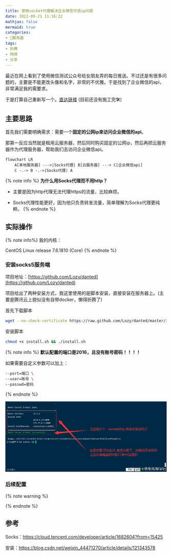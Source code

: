```yaml
---
title: 使用socket代理解决企业微信可信ip问题 
date: 2022-09-21 11:16:22
mathjax: false
mermaid: true
categories:
- 💾服务器
tags:
- 折腾
- 网络
- 分享
---
```


最近在网上看到了使用微信测试公众号给女朋友弄的每日推送。不过还是有很多问题的，主要是不能更改头像和名字，非常的不优雅。于是找到了企业微信的api，非常满足我的需要求。

于是打算自己重新写一个。[直达链接](https://github.com/JavaZeroo/wechat-bot) (目前还没有施工完🛠️)

## 主要思路

首先我们需要明确需求：需要一个**固定的公网ip来访问企业微信的api**。

那第一反应当然就是租用云服务器，然后同时购买固定的公网ip，然后再把云服务器作为代理服务器，帮助我们去访问企业微信api。

```mermaid
flowchart LR
    A[本地服务器] --->|Socks代理| B[云服务器] ---> C[企业微信api]
    C -.-> B -.->|Socks代理| A
```

{% note info %}
**为什么用Socks代理而不用http？**

- 主要是因为http代理无法代理https的流量，比较麻烦。

- Socks代理性能更好，因为他只负责转发流量，简单理解为Socks代理更纯粹。
{% endnote %}

## 实际操作
{% note info%}
我的内核：

CentOS Linux release 7.6.1810 (Core)
{% endnote %}

### 安装socks5服务端

项目地址：[https://github.com/Lozy/danted](https://github.com/Lozy/danted)

项目给出了两种安装方式，我这里使用的是脚本安装，直接安装在服务器上。(主要是腾讯云上貌似没有自带docker，懒得折腾了)

首先下载脚本
```bash
wget --no-check-certificate https://raw.github.com/Lozy/danted/master/install.sh -O install.sh 
```

安装脚本
```bash
chmod +x install.sh && ./install.sh
```
{% note info %}
**默认配置的端口是2016，且没有账号密码！！！！**

如果需要自定义参数可以加上：

```bash
--port=端口 \
--user=账号 \
--passwd=密码
```
{% endnote %}

![安装完成界面](/images/socks/安装完成.png)

### 后续配置
{% note warning %}

{% endnote %}


## 参考

Socks：https://cloud.tencent.com/developer/article/1682604?from=15425

安装：https://blog.csdn.net/weixin_44471270/article/details/121343578
 